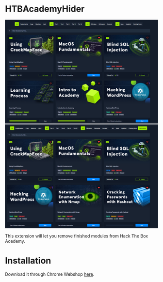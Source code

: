 # HTBAcademyHider
![Screenshot](images/Without_extension.png)
![Screenshot](images/With_extension.png)

This extension will let you remove finished modules from Hack The Box Acedemy.

# Installation
Download it through Chrome Webshop [here]().